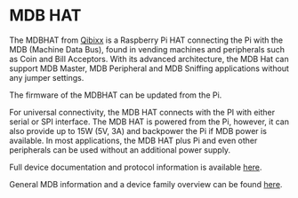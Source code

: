 <!--
---
name: MDB HAT
class: board
type: alle
formfactor: HAT
manufacturer: Qibixx
description: Multi-Drop-Bus MDB Bus sniffer for the Raspberry Pi
url: https://qibixx.com
buy: https://qiba.pt/
image: 'mbd-pi-hat.png'
pincount: 40
eeprom: yes
power:
  '1':
ground:
  '6':
  '9':
  '14':
  '20':
  '25':
  '30':
  '34':
  '39':
pin:
  '8':
    mode: uart
    name: TXD breakout
  '10':
    mode: uart
    name: RXD breakout
  '19':
    mode: spi
  '21':
    mode: spi
  '23':
    mode: spi
  '24':
    mode: spi
-->
# MDB HAT
The MDBHAT from [Qibixx](https://qibixx.com) is a Raspberry Pi HAT connecting the Pi with the MDB (Machine Data Bus), found in vending machines and peripherals such as Coin and Bill Acceptors. With its advanced architecture, the MDB Hat can support MDB Master, MDB Peripheral and MDB Sniffing applications without any jumper settings.

The firmware of the MDBHAT can be updated from the Pi.

For universal connectivity, the MDB HAT connects with the PI with either serial or SPI interface.
The MDB HAT is powered from the Pi, however, it can also provide up to 15W (5V, 3A) and backpower the Pi if MDB power is available. In most applications, the MDB HAT plus Pi and even other peripherals can be used without an additional power supply.

Full device documentation and protocol information is available [here](https://docs.qibixx.com).

General MDB information and a device family overview can be found [here](https://mdb.technology).